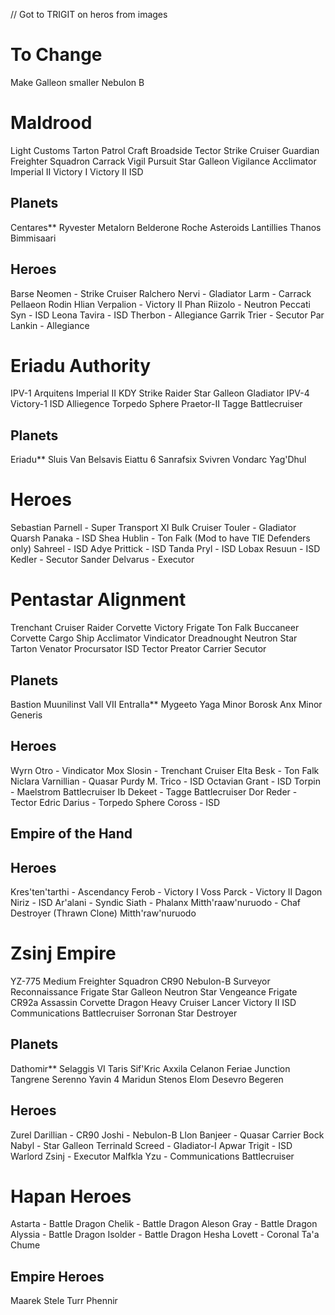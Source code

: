 // Got to TRIGIT on heros from images


# To Change

Make Galleon smaller
Nebulon B

# Maldrood

Light Customs
Tarton Patrol Craft
Broadside
Tector
Strike Cruiser
Guardian Freighter Squadron
Carrack
Vigil
Pursuit
Star Galleon
Vigilance
Acclimator
Imperial II
Victory I
Victory II
ISD

## Planets

Centares**
Ryvester
Metalorn
Belderone
Roche Asteroids
Lantillies
Thanos
Bimmisaari

## Heroes

Barse Neomen - Strike Cruiser
Ralchero Nervi - Gladiator
Larm - Carrack
Pellaeon
Rodin Hlian Verpalion - Victory II
Phan Riizolo - Neutron
Peccati Syn - ISD
Leona Tavira - ISD
Therbon - Allegiance
Garrik Trier - Secutor
Par Lankin - Allegiance

# Eriadu Authority

IPV-1
Arquitens
Imperial II
KDY Strike
Raider
Star Galleon
Gladiator
IPV-4
Victory-1
ISD
Alliegence
Torpedo Sphere
Praetor-II
Tagge Battlecruiser

## Planets

Eriadu**
Sluis Van
Belsavis
Eiattu 6
Sanrafsix
Svivren
Vondarc
Yag'Dhul

# Heroes

Sebastian Parnell - Super Transport XI Bulk Cruiser
Touler - Gladiator
Quarsh Panaka - ISD
Shea Hublin - Ton Falk (Mod to have TIE Defenders only)
Sahreel - ISD
Adye Prittick - ISD
Tanda Pryl - ISD
Lobax Resuun - ISD
Kedler - Secutor
Sander Delvarus - Executor

# Pentastar Alignment

Trenchant Cruiser
Raider Corvette
Victory Frigate
Ton Falk
Buccaneer Corvette
Cargo Ship
Acclimator
Vindicator
Dreadnought
Neutron Star
Tarton
Venator
Procursator
ISD
Tector
Preator Carrier
Secutor

## Planets

Bastion
Muunilinst
Vall VII
Entralla**
Mygeeto
Yaga Minor
Borosk
Anx Minor
Generis

## Heroes

Wyrn Otro - Vindicator
Mox Slosin - Trenchant Cruiser
Elta Besk - Ton Falk
Niclara Varnillian - Quasar
Purdy M. Trico - ISD
Octavian Grant - ISD
Torpin - Maelstrom Battlecruiser
Ib Dekeet - Tagge Battlecruiser
Dor Reder - Tector
Edric Darius - Torpedo Sphere
Coross - ISD

## Empire of the Hand

## Heroes

Kres'ten'tarthi - Ascendancy
Ferob - Victory I
Voss Parck - Victory II
Dagon Niriz - ISD
Ar'alani - Syndic
Siath - Phalanx
Mitth'raaw'nuruodo - Chaf Destroyer (Thrawn Clone)
Mitth'raw'nuruodo

# Zsinj Empire

YZ-775 Medium Freighter Squadron
CR90
Nebulon-B
Surveyor Reconnaissance Frigate
Star Galleon
Neutron Star
Vengeance Frigate
CR92a Assassin Corvette
Dragon Heavy Cruiser
Lancer
Victory II
ISD
Communications Battlecruiser
Sorronan Star Destroyer

## Planets

Dathomir**
Selaggis VI
Taris
Sif'Kric
Axxila
Celanon
Feriae Junction
Tangrene
Serenno
Yavin 4
Maridun
Stenos
Elom
Desevro
Begeren

## Heroes

Zurel Darillian - CR90
Joshi - Nebulon-B
Llon Banjeer - Quasar Carrier
Bock Nabyl - Star Galleon
Terrinald Screed - Gladiator-I
Apwar Trigit - ISD
Warlord Zsinj - Executor
Malfkla Yzu - Communications Battlecruiser

# Hapan Heroes

Astarta - Battle Dragon
Chelik - Battle Dragon
Aleson Gray - Battle Dragon
Alyssia - Battle Dragon
Isolder - Battle Dragon
Hesha Lovett - Coronal
Ta'a Chume

## Empire Heroes

Maarek Stele
Turr Phennir